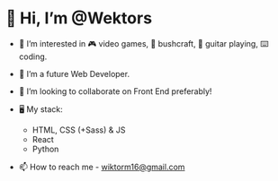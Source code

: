 # 👋 Hi, I’m @Wektors

- 👀 I’m interested in 🎮 video games, 🌳 bushcraft, 🎸 guitar playing, ⌨️ coding.

- 🌱 I’m a future Web Developer.

- 💞️ I’m looking to collaborate on Front End preferably!

- 🖥️ My stack: 
  - HTML, CSS (+Sass) & JS
  - React
  - Python

- 📫 How to reach me - wiktorm16@gmail.com

<!---
Wektors/Wektors is a ✨ special ✨ repository because its `README.md` (this file) appears on your GitHub profile.
You can click the Preview link to take a look at your changes.
--->
